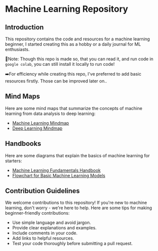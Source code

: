 # Machine Learning Repository

## Introduction
This repository contains the code and resources for a machine learning beginner, I started creating this as a hobby or a daily journal for ML enthusiasts.

📓Note: Though this repo is made so, that you can read it, and run code in ```google colab```, you can still install it locally to run code!

➡️For efficiency while creating this repo, I've preferred to add basic resources firstly. Those can be improved later on..
## Mind Maps
Here are some mind maps that summarize the concepts of machine learning from data analysis to deep learning:
- [Machine Learning Mindmap](https://github.com/dformoso/machine-learning-mindmap)
- [Deep Learning Mindmap](https://github.com/dformoso/deeplearning-mindmap)

## Handbooks
Here are some diagrams that explain the basics of machine learning for starters:
- [Machine Learning Fundamentals Handbook](https://www.freecodecamp.org/news/machine-learning-handbook/)
- [Flowchart for Basic Machine Learning Models](https://www.geeksforgeeks.org/flowchart-for-basic-machine-learning-models/)

## Contribution Guidelines
We welcome contributions to this repository! If you're new to machine learning, don't worry - we're here to help. Here are some tips for making beginner-friendly contributions:
- Use simple language and avoid jargon.
- Provide clear explanations and examples.
- Include comments in your code.
- Add links to helpful resources.
- Test your code thoroughly before submitting a pull request.



